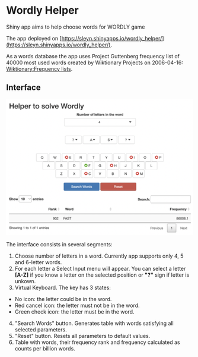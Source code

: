 # Wordly Helper
Shiny app aims to help choose words for WORDLY game

The app deployed on [https://sleyn.shinyapps.io/wordly_helper/](https://sleyn.shinyapps.io/wordly_helper/).

As a words database the app uses Project Guttenberg frequency list of 40000 most used words created by Wiktionary Projects on 2006-04-16: [Wiktionary:Frequency lists](https://en.wiktionary.org/wiki/Wiktionary%3aFrequency_lists#Project_Gutenberg).

## Interface

![App interface](./img/interface.png)

The interface consists in several segments:

1. Choose number of letters in a word. Currently app supports only 4, 5 and 6-letter words.
2. For each letter a Select Input menu will appear. You can select a letter **[A-Z]** if you know a letter on the selected position or **"?"** sign if letter is unkown.
3. Virtual Keyboard. The key has 3 states:
 - No icon: the letter could be in the word.
 - Red cancel icon: the letter must not be in the word.
 - Green check icon: the letter must be in the word.
4. "Search Words" button. Generates table with words satisfying all selected parameters.
5. "Reset" button. Resets all parameters to default values.
6. Table with words, their frequency rank and frequency calculated as counts per billion words.
